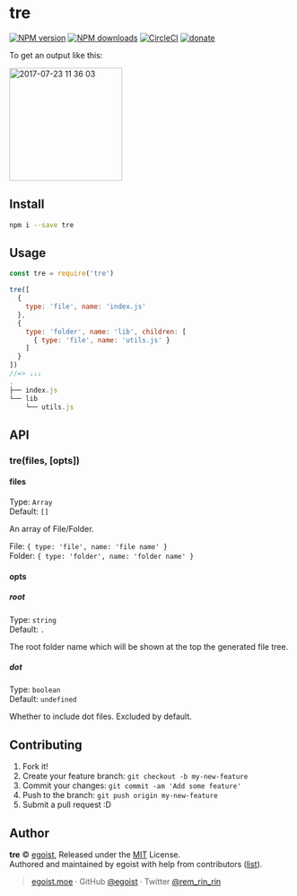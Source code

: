 # tre

[![NPM version](https://img.shields.io/npm/v/tre.svg?style=flat)](https://npmjs.com/package/tre) [![NPM downloads](https://img.shields.io/npm/dm/tre.svg?style=flat)](https://npmjs.com/package/tre) [![CircleCI](https://circleci.com/gh/egoist/tre/tree/master.svg?style=shield)](https://circleci.com/gh/egoist/tre/tree/master)  [![donate](https://img.shields.io/badge/$-donate-ff69b4.svg?maxAge=2592000&style=flat)](https://github.com/egoist/donate)

To get an output like this:

<img width="201" alt="2017-07-23 11 36 03" src="https://user-images.githubusercontent.com/8784712/28500720-bcb71424-6fff-11e7-8f7a-b696b3842024.png">


## Install

```bash
npm i --save tre
```

## Usage

```js
const tre = require('tre')

tre([
  { 
    type: 'file', name: 'index.js' 
  },
  { 
    type: 'folder', name: 'lib', children: [
      { type: 'file', name: 'utils.js' }
    ] 
  }
])
//=> ⇣⇣⇣
.
├── index.js
└── lib 
    └── utils.js
```

## API

### tre(files, [opts])

#### files

Type: `Array`<br>
Default: `[]`

An array of File/Folder.

File: `{ type: 'file', name: 'file name' }`<br>
Folder: `{ type: 'folder', name: 'folder name' }`

#### opts

##### root

Type: `string`<br>
Default: `.`

The root folder name which will be shown at the top the generated file tree.

##### dot

Type: `boolean`<br>
Default: `undefined`

Whether to include dot files. Excluded by default.

## Contributing

1. Fork it!
2. Create your feature branch: `git checkout -b my-new-feature`
3. Commit your changes: `git commit -am 'Add some feature'`
4. Push to the branch: `git push origin my-new-feature`
5. Submit a pull request :D


## Author

**tre** © [egoist](https://github.com/egoist), Released under the [MIT](./LICENSE) License.<br>
Authored and maintained by egoist with help from contributors ([list](https://github.com/egoist/tre/contributors)).

> [egoist.moe](https://egoist.moe) · GitHub [@egoist](https://github.com/egoist) · Twitter [@rem_rin_rin](https://twitter.com/rem_rin_rin)

